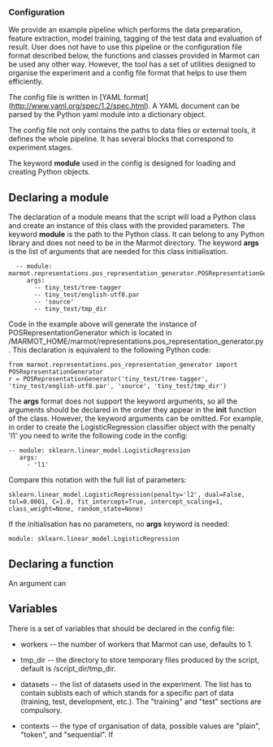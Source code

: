 ### Configuration

We provide an example pipeline which performs the data preparation, feature extraction, model training, tagging of the test data and evaluation of result. User does not have to use this pipeline or the configuration file format described below, the functions and classes provided in Marmot can be used any other way. However, the tool has a set of utilities designed to organise the experiment and a config file format that helps to use them efficiently.

The config file is written in [YAML format] (http://www.yaml.org/spec/1.2/spec.html). A YAML document can be parsed by the Python yaml module into a dictionary object.

The config file not only contains the paths to data files or external tools, it defines the whole pipeline. It has several blocks that correspond to experiment stages.

The keyword __module__ used in the config is designed for loading and creating Python objects.


## Declaring a module

The declaration of a module means that the script will load a Python class and create an instance of this class with the provided parameters.
The keyword __module__ is the path to the Python class. It can belong to any Python library and does not need to be in the Marmot directory.
The keyword __args__ is the list of arguments that are needed for this class initialisation. 
	
	  -- module: marmot.representations.pos_representation_generator.POSRepresentationGenerator
         args:
           -- tiny_test/tree-tagger
           -- tiny_test/english-utf8.par
           -- 'source'
           -- tiny_test/tmp_dir

Code in the example above will generate the instance of POSRepresentationGenerator which is located in /MARMOT_HOME/marmot/representations.pos_representation_generator.py. This declaration is equivalent to the following Python code:

	from marmot.representations.pos_representation_generator import POSRepresentationGenerator
	r = POSRepresentationGenerator('tiny_test/tree-tagger', 'tiny_test/english-utf8.par', 'source', 'tiny_test/tmp_dir')

The __args__ format does not support the keyword arguments, so all the arguments should be declared in the order they appear in the __init__ function of the class. However, the keyword arguments can be omitted. For example, in order to create the LogisticRegression classifier object with the penalty 'l1' you need to write the following code in the config:

	-- module: sklearn.linear_model.LogisticRegression
	   args:
		 - 'l1'

Compare this notation with the full list of parameters:

	sklearn.linear_model.LogisticRegression(penalty='l2', dual=False, tol=0.0001, C=1.0, fit_intercept=True, intercept_scaling=1, class_weight=None, random_state=None)

If the initialisation has no parameters, no __args__ keyword is needed:

	module: sklearn.linear_model.LogisticRegression

## Declaring a function

An argument can 

## Variables

There is a set of variables that should be declared in the config file:

* workers -- the number of workers that Marmot can use, defaults to 1.

* tmp_dir -- the directory to store temporary files produced by the script, default is /script_dir/tmp_dir.

* datasets -- the list of datasets used in the experiment. The list has to contain sublists each of which stands for a specific part of data (training, test, development, etc.). The "training" and "test" sections are compulsory.

* contexts -- the type of organisation of data, possible values are "plain", "token", and "sequential". If
